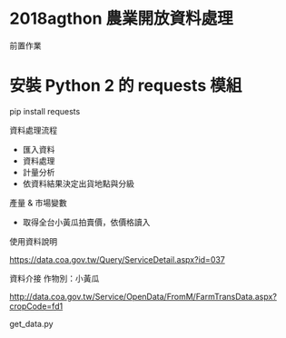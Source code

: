 # 2018agthon 農業開放資料處理

前置作業
# 安裝 Python 2 的 requests 模組
pip install requests

資料處理流程
- 匯入資料
- 資料處理
- 計量分析
- 依資料結果決定出貨地點與分級

產量 & 市場變數
- 取得全台小黃瓜拍賣價，依價格讀入

使用資料說明

https://data.coa.gov.tw/Query/ServiceDetail.aspx?id=037

資料介接 作物別：小黃瓜

http://data.coa.gov.tw/Service/OpenData/FromM/FarmTransData.aspx?cropCode=fd1

get_data.py
